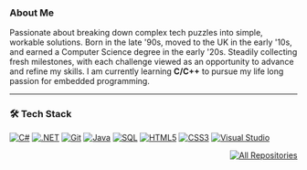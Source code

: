 ### About Me


Passionate about breaking down complex tech puzzles into simple, workable solutions. Born in the late '90s, moved to the UK in the early '10s, and earned a Computer Science degree in the early '20s. Steadily collecting fresh milestones, with each challenge viewed as an opportunity to advance and refine my skills. I am currently learning **C/C++** to pursue my life long passion for embedded programming.

---

### 🛠️ Tech Stack

<p align="left">
  <a href="https://learn.microsoft.com/en-us/dotnet/csharp/"><img alt="C#" src="https://custom-icon-badges.demolab.com/badge/C%23-68217A.svg?logo=cs2&logoColor=white"></a>
  <a href="https://dotnet.microsoft.com/"><img alt=".NET" src="https://img.shields.io/badge/.NET-512BD4?style=flat&logo=dotnet&logoColor=white"></a>
  <a href="https://git-scm.com/"><img alt="Git" src="https://img.shields.io/badge/Git-F05033.svg?logo=git&logoColor=white"></a>
  <a href="https://www.oracle.com/java/"><img alt="Java" src="https://img.shields.io/badge/Java-007396?logo=java&logoColor=white"></a>
  <a href="https://www.w3schools.com/sql/"><img alt="SQL" src="https://img.shields.io/badge/SQL-4479A1?logo=postgresql&logoColor=white"></a>
  <a href="https://developer.mozilla.org/en-US/docs/Web/HTML"><img alt="HTML5" src="https://img.shields.io/badge/HTML5-E34F26?logo=html5&logoColor=white"></a>
  <a href="https://developer.mozilla.org/en-US/docs/Web/CSS"><img alt="CSS3" src="https://img.shields.io/badge/CSS3-1572B6?logo=css3&logoColor=white"></a>
  <a href="https://visualstudio.microsoft.com/"><img alt="Visual Studio" src="https://img.shields.io/badge/Visual%20Studio-5C2D91?logo=visual-studio&logoColor=white"></a>
</p>

<p align="right">
<a href="https://github.com/cr1d3v?tab=repositories"><img alt="All Repositories" title="All Repositories" src="https://custom-icon-badges.demolab.com/badge/-All%20Repos-2962FF?style=for-the-badge&logoColor=white&logo=repo"/></a>
</p>
